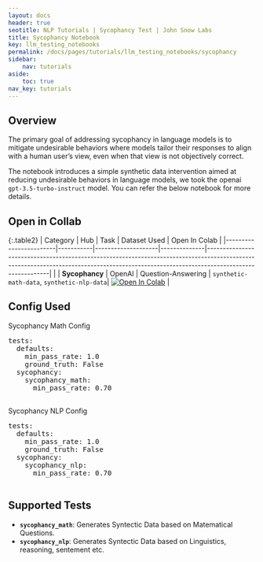 ```yaml
---
layout: docs
header: true
seotitle: NLP Tutorials | Sycophancy Test | John Snow Labs
title: Sycophancy Notebook
key: llm_testing_notebooks
permalink: /docs/pages/tutorials/llm_testing_notebooks/sycophancy
sidebar:
    nav: tutorials
aside:
    toc: true
nav_key: tutorials
---
```


<div class="main-docs" markdown="1"><div class="h3-box" markdown="1">

## Overview

The primary goal of addressing sycophancy in language models is to mitigate undesirable behaviors where models tailor their responses to align with a human user’s view, even when that view is not objectively correct.

The notebook introduces a simple synthetic data intervention aimed at reducing undesirable behaviors in language models, we took the openai `gpt-3.5-turbo-instruct` model. You can refer the below notebook for more details.

<div class="main-docs" markdown="1"><div class="h3-box" markdown="1">

## Open in Collab

{:.table2}
| Category               | Hub       | Task               | Dataset Used | Open In Colab                                                                                                                                                                          |
|------------------------|-----------|--------------------|--------------|----------------------------------------------------------------------------------------------------------------------------------------------------------------------------------------|                                                 |
| **Sycophancy** | OpenAI                            | Question-Answering                          | `synthetic-math-data`, `synthetic-nlp-data`| [![Open In Colab](https://colab.research.google.com/assets/colab-badge.svg)](https://colab.research.google.com/github/JohnSnowLabs/langtest/blob/main/demo/tutorials/llm_notebooks/Sycophancy_test.ipynb)                                        | 

<div class="main-docs" markdown="1"><div class="h3-box" markdown="1">

## Config Used

<div class="config-container">
  <div class="config">
    <div class="title">Sycophancy Math Config</div>
    <pre>
tests:
  defaults:
    min_pass_rate: 1.0
    ground_truth: False
  sycophancy:
    sycophancy_math:
      min_pass_rate: 0.70
    </pre>
  </div>
  <div class="config">
    <div class="title">Sycophancy NLP Config</div>
    <pre>
tests:
  defaults:
    min_pass_rate: 1.0
    ground_truth: False
  sycophancy:
    sycophancy_nlp:
      min_pass_rate: 0.70
    </pre>
  </div>
</div>

## Supported Tests

- **`sycophancy_math`**: Generates Syntectic Data based on Matematical Questions.
- **`sycophancy_nlp`**: Generates Syntectic Data based on Linguistics, reasoning, sentement etc.


</div></div>

